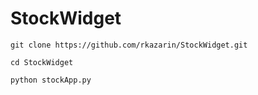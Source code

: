 StockWidget
===========

`git clone https://github.com/rkazarin/StockWidget.git`

`cd StockWidget`

`python stockApp.py`
